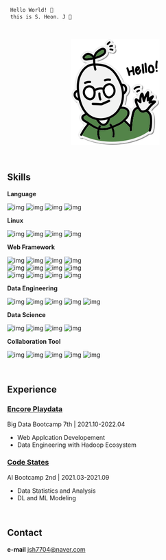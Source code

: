 ```
 Hello World! 👋
 this is S. Heon. J 🌱
```
 
<br>

<div align='center'>
 
![img](profile_image.png)
</div>
 
<br>

## Skills

**Language**

![img](https://img.shields.io/badge/Python-fefefe?style=flat&logo=Python&logoColor=black)
![img](https://img.shields.io/badge/Java-fefefe?style=flat&logo=Java&logoColor=black)
![img](https://img.shields.io/badge/JavaScript-fefefe?style=flat&logo=JavaScript&logoColor=black)
![img](https://img.shields.io/badge/Docker-fefefe?style=flat&logo=Docker&logoColor=black)

**Linux**

![img](https://img.shields.io/badge/Linux-fefefe?style=flat&logo=Linux&logoColor=black)
![img](https://img.shields.io/badge/Docker-fefefe?style=flat&logo=Docker&logoColor=black)
![img](https://img.shields.io/badge/AWS-fefefe?style=flat&logo=Amazon%20AWS&logoColor=black)
![img](https://img.shields.io/badge/VirtualBox-fefefe?style=flat&logo=VirtualBox&logoColor=black)

**Web Framework**

![img](https://img.shields.io/badge/Spring-fefefe?style=flat&logo=Spring&logoColor=black)
![img](https://img.shields.io/badge/Spring%20Boot-fefefe?style=flat&logo=Spring%20Boot&logoColor=black)
![img](https://img.shields.io/badge/Node.js-fefefe?style=flat&logo=Node.js&logoColor=black)
![img](https://img.shields.io/badge/Flask-fefefe?style=flat&logo=Flask&logoColor=black)<br>
![img](https://img.shields.io/badge/MySQL-fefefe?style=flat&logo=MySQL&logoColor=black)
![img](https://img.shields.io/badge/MariaDB-fefefe?style=flat&logo=MariaDB&logoColor=black)
![img](https://img.shields.io/badge/PostgreSQL-fefefe?style=flat&logo=PostgreSQL&logoColor=black)
![img](https://img.shields.io/badge/MongoDB-fefefe?style=flat&logo=MongoDB&logoColor=black)<br>
![img](https://img.shields.io/badge/React-fefefe?style=flat&logo=React&logoColor=black)
![img](https://img.shields.io/badge/Material%20Design-fefefe?style=flat&logo=Material%20Design&logoColor=black)
![img](https://img.shields.io/badge/Bootstrap-fefefe?style=flat&logo=Bootstrap&logoColor=black)
![img](https://img.shields.io/badge/HTML/CSS-fefefe?style=flat&logo=HTML5&logoColor=black)

**Data Engineering**

![img](https://img.shields.io/badge/Hadoop-fefefe?style=flat&logo=Apache%20Hadoop&logoColor=black)
![img](https://img.shields.io/badge/Spark-fefefe?style=flat&logo=Apache%20Spark&logoColor=black)
![img](https://img.shields.io/badge/Hive-fefefe?style=flat&logo=Apache%20Hive&logoColor=black)
![img](https://img.shields.io/badge/Flume-fefefe?style=flat&logo=Apache&logoColor=black)
![img](https://img.shields.io/badge/Sqoop-fefefe?style=flat&logo=Apache&logoColor=black)

**Data Science**

![img](https://img.shields.io/badge/TensorFlow-fefefe?style=flat&logo=TensorFlow&logoColor=black)
![img](https://img.shields.io/badge/Scikit%20Learn-fefefe?style=flat&logo=scikit-learn&logoColor=black)
![img](https://img.shields.io/badge/Pandas-fefefe?style=flat&logo=pandas&logoColor=black)
![img](https://img.shields.io/badge/NumPy-fefefe?style=flat&logo=Numpy&logoColor=black)

**Collaboration Tool**

![img](https://img.shields.io/badge/GitHub-fefefe?style=flat&logo=GitHub&logoColor=black)
![img](https://img.shields.io/badge/Notion-fefefe?style=flat&logo=Notion&logoColor=black)
![img](https://img.shields.io/badge/Linux-fefefe?style=flat&logo=Linux&logoColor=black)
![img](https://img.shields.io/badge/Slack-fefefe?style=flat&logo=Slack&logoColor=black)
![img](https://img.shields.io/badge/Discord-fefefe?style=flat&logo=Discord&logoColor=black)

<br>

## Experience

### [**Encore Playdata**](https://playdata.io/bootcamp_bigdata)

Big Data Bootcamp 7th  |  2021.10-2022.04

* Web Applcation Developement
* Data Engineering with Hadoop Ecosystem

### [**Code States**](https://aib.oopy.io)

AI Bootcamp 2nd  |  2021.03-2021.09

* Data Statistics and Analysis
* DL and ML Modeling

<br>

## Contact

**e-mail**   jsh7704@naver.com

